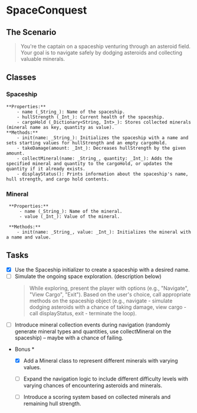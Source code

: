  # SpaceConquest
 
 ## The Scenario 
 > You're the captain on a spaceship venturing through an asteroid field. Your goal is to navigate safely by dodging asteroids and collecting valuable minerals.
 
 ## Classes 
 ### Spaceship
    **Properties:**
        - name (_String_): Name of the spaceship.
        - hullStrength (_Int_): Current health of the spaceship.
        - cargoHold (_Dictionary<String, Int>_): Stores collected minerals (mineral name as key, quantity as value).
    **Methods:**
        - init(name: _String_): Initializes the spaceship with a name and sets starting values for hullStrength and an empty cargoHold.
        - takeDamage(amount: _Int_): Decreases hullStrength by the given amount.
        - collectMineral(name: _String_, quantity: _Int_): Adds the specified mineral and quantity to the cargoHold, or updates the quantity if it already exists.
        - displayStatus(): Prints information about the spaceship's name, hull strength, and cargo hold contents.
 
 ### Mineral
     **Properties:**
         - name (_String_): Name of the mineral.
         - value (_Int_): Value of the mineral.
     
     **Methods:**
        - init(name: _String_, value: _Int_): Initializes the mineral with a name and value.
 
## Tasks
 - [x] Use the Spaceship initializer to create a spaceship with a desired name.
 - [ ] Simulate the ongoing space exploration. (description below)
   > While exploring, present the player with options (e.g., "Navigate", "View Cargo", "Exit").
   > Based on the user's choice, call appropriate methods on the spaceship object (e.g., navigate - simulate dodging asteroids with a chance of taking damage, view cargo - call displayStatus, exit - terminate the loop).       
 - [ ] Introduce mineral collection events during navigation (randomly generate mineral types and quantities, use collectMineral on the spaceship) – maybe with a chance of failing.

 * Bonus *
    - [x] Add a Mineral class to represent different minerals with varying values.
    - [ ] Expand the navigation logic to include different difficulty levels with varying chances of encountering asteroids and minerals.
    - [ ] Introduce a scoring system based on collected minerals and remaining hull strength.
 
